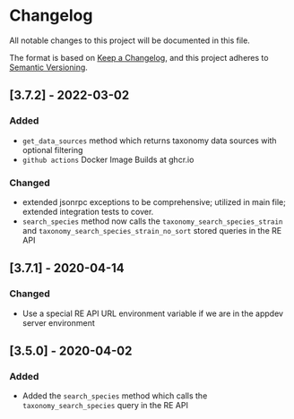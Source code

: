 # Changelog

All notable changes to this project will be documented in this file.

The format is based on [Keep a Changelog](https://keepachangelog.com/en/1.0.0/),
and this project adheres to [Semantic Versioning](https://semver.org/spec/v2.0.0.html).

## [3.7.2] - 2022-03-02

### Added

- `get_data_sources` method which returns taxonomy data sources with optional filtering
- `github actions` Docker Image Builds at ghcr.io

### Changed

- extended jsonrpc exceptions to be comprehensive; utilized in main file; extended integration tests to cover.
- `search_species` method now calls the `taxonomy_search_species_strain` and `taxonomy_search_species_strain_no_sort` stored queries in the RE API

## [3.7.1] - 2020-04-14

### Changed

- Use a special RE API URL environment variable if we are in the appdev server environment

## [3.5.0] - 2020-04-02

### Added

- Added the `search_species` method which calls the `taxonomy_search_species` query in the RE API
